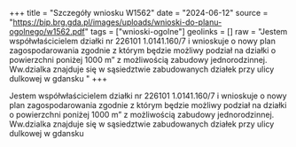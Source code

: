 +++
title = "Szczegóły wniosku W1562"
date = "2024-06-12"
source = "https://bip.brg.gda.pl/images/uploads/wnioski-do-planu-ogolnego/w1562.pdf"
tags = ["wnioski-ogolne"]
geolinks = []
raw = "Jestem współwłaścicielem działki nr 226101 1.0141.160/7 i wnioskuje o nowy plan zagospodarowania zgodnie z którym będzie możliwy podział na działki o powierzchni poniżej 1000 m” z możliwością zabudowy jednorodzinnej. Ww.dzialka znajduje się w sąsiedztwie zabudowanych działek przy ulicy dulkowej w gdansku "
+++

Jestem współwłaścicielem działki nr 226101 1.0141.160/7 i wnioskuje o nowy plan
zagospodarowania zgodnie z którym będzie możliwy podział na działki o powierzchni poniżej
1000 m” z możliwością zabudowy jednorodzinnej. Ww.dzialka znajduje się w sąsiedztwie
zabudowanych działek przy ulicy dulkowej w gdansku



